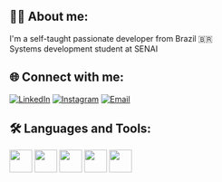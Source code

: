 ## 👩‍💻 About me:
I'm a self-taught passionate developer from Brazil 🇧🇷  
Systems development student at SENAI

## 🌐 Connect with me:

[![LinkedIn](https://img.shields.io/badge/LinkedIn-0A66C2?style=for-the-badge&logo=linkedin&logoColor=white)](linkedin.com/in/matheus-picolli-2606a12a2) 
[![Instagram](https://img.shields.io/badge/Instagram-E4405F?style=for-the-badge&logo=instagram&logoColor=white)](https://www.instagram.com/mpicolli__/) 
[![Email](https://img.shields.io/badge/Email%20Addres-8A2BE2)](oliveira.matheuspicolli@gmail.com)

## 🛠 Languages and Tools:

<p align="left">
  <img src="https://img.icons8.com/color/48/000000/react-native.png" width="40" height="40"/>
  <img src="https://img.icons8.com/color/48/000000/html-5--v1.png" width="40" height="40"/>
  <img src="https://img.icons8.com/color/48/000000/css3.png" width="40" height="40"/>
  <img src="https://img.icons8.com/color/48/000000/javascript--v1.png" width="40" height="40"/>
  <img src="https://img.icons8.com/color/48/bootstrap.png" width="40" height="40"/>
</p>
